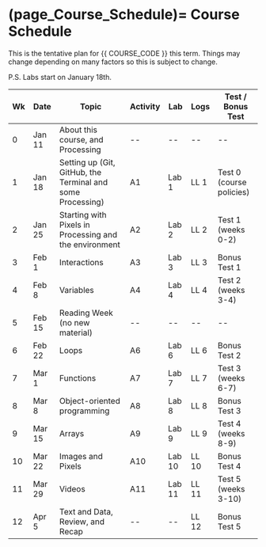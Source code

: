(page_Course_Schedule)=
Course Schedule
=======================

This is the tentative plan for {{ COURSE_CODE }} this term.
Things may change depending on many factors so this is subject to change.

P.S. Labs start on January 18th.

| Wk | Date   | Topic                                                  | Activity | Lab    | Logs  | Test / Bonus Test        |
|----|--------|--------------------------------------------------------|----------|--------|-------|--------------------------|
| 0  | Jan 11 | About this course, and Processing                      | --       | --     | --    | --                       |
| 1  | Jan 18 | Setting up (Git, GitHub, the Terminal and some Processing)      | A1       | Lab 1  | LL 1  | Test 0 (course policies) |
| 2  | Jan 25 | Starting with Pixels in Processing and the environment | A2       | Lab 2  | LL 2  | Test 1 (weeks 0-2)       |
| 3  | Feb 1  | Interactions                                           | A3       | Lab 3  | LL 3  | Bonus Test 1             |
| 4  | Feb 8  | Variables                                              | A4       | Lab 4  | LL 4  | Test 2 (weeks 3-4)       |
| 5  | Feb 15 | Reading Week (no new material)                         | --       | --     | --    | --                       |
| 6  | Feb 22 | Loops                                                  | A6       | Lab 6  | LL 6  | Bonus Test 2             |
| 7  | Mar 1  | Functions                                              | A7       | Lab 7  | LL 7  | Test 3 (weeks 6-7)       |
| 8  | Mar 8  | Object-oriented programming                            | A8       | Lab 8  | LL 8  | Bonus Test 3             |
| 9  | Mar 15 | Arrays                                                 | A9       | Lab 9  | LL 9  | Test 4 (weeks 8-9)       |
| 10 | Mar 22 | Images and Pixels                                      | A10      | Lab 10 | LL 10 | Bonus Test 4             |
| 11 | Mar 29 | Videos                                                 | A11      | Lab 11 | LL 11 | Test 5 (weeks 3-10)      |
| 12 | Apr 5  | Text and Data, Review, and Recap                       | --       | --     | LL 12 | Bonus Test 5             |



<!-- 
00. Kinect and processing (Ignore)

Test 1: Git and Command Line & Primitive Shapes in processing (Weeks 0-2)

    - Git and GitHub (coding train videos)
    - Command line ()
    0. Intro to processing (7)
    1. Pixels (1)
    2. Processing environment (2)

Test 2: Processing and Interactions (3-4)
    3. Interactions (3)
    4. Variables (4)

Test 3: Loops, Functions, and Conditionals (5 + 7)

    6. Loops (6)
    7. Functions (4)

Test 4: OOP and Arrays (8-9)

    8. OOP (6)
    9. Arrays (5)

Test 5: Overview (9-10)

    10. Images and Pixels (7)
    11. Videos (10)
    13. Text and Data 


------ Previous structure
1. Intro, Software Dev, Into ro processing (coordinates & shapes)
2. Primitive shapes, debugging, text, color, active sketches, user interaction
3. Active sketches, user interaction, coordinate transformation, variables and math A
4. Variables and math B, C, and Practice
5. Useful functions: map, norm, constrain, random, noise, images
6. Midterm revision, midterm, review solutions
7. Reading week off
8. Conditionals
9. Loops and functions
10. Functions and OOP
11. Midterm 2
12. OOP
13. Arrays, arrays of object, from processing to Java
14. libraries, gaming techniques, custom shapes, math, data visualization, intro to 3d

-->
